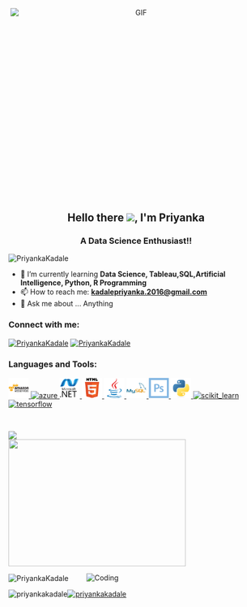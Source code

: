 <p align="center">
   <img align="right" alt="GIF" src="https://github.com/arsentieva/arsentieva/blob/main/code.gif?raw=true" width="500" height="400" />

</p>
<h2 align="center">Hello there <img src="https://media.giphy.com/media/hvRJCLFzcasrR4ia7z/giphy.gif" width="25px">, I'm Priyanka</h2><p align="center">
<h3 align="center">A Data Science Enthusiast!!</h3>

<p align="left"> <img src="https://komarev.com/ghpvc/?username=PriyankaKadale&label=PROFILE+VIEWS&color=blueviolet&style=plastic" alt="PriyankaKadale" /> </p>
 
- 🌱 I’m currently learning **Data Science, Tableau,SQL,Artificial Intelligence, Python, R Programming**
- 📫 How to reach me: **kadalepriyanka.2016@gmail.com**
- 💬 Ask me about ... Anything

<h3 align="left">Connect with me:</h3>
<p align="left">
<a href="https://www.linkedin.com/in/priyanka-kadale-6689a1152/" target="blank"><img align="center" src="https://cdn.jsdelivr.net/npm/simple-icons@3.0.1/icons/linkedin.svg" alt="PriyankaKadale" height="30" width="40" /></a>
<a href="mailto:kadalepriyanka.2016@gmail.com" target="blank"><img align="center" src="https://cdn.jsdelivr.net/npm/simple-icons@v3/icons/gmail.svg" alt="PriyankaKadale" height="30" width="40" /></a>
</p>
<h3 align="left">Languages and Tools:</h3>
<p align="left"> <a href="https://aws.amazon.com" target="_blank"> 
  <img src="https://raw.githubusercontent.com/devicons/devicon/master/icons/amazonwebservices/amazonwebservices-original-wordmark.svg" alt="aws" width="40" height="40"/> </a> <a href="https://azure.microsoft.com/en-in/" target="_blank"> <img src="https://www.vectorlogo.zone/logos/microsoft_azure/microsoft_azure-icon.svg" alt="azure" width="40" height="40"/> </a> <a href="https://dotnet.microsoft.com/" target="_blank"> <img src="https://raw.githubusercontent.com/devicons/devicon/master/icons/dot-net/dot-net-original-wordmark.svg" alt="dotnet" width="40" height="40"/> </a> <a href="https://www.w3.org/html/" target="_blank"> <img src="https://raw.githubusercontent.com/devicons/devicon/master/icons/html5/html5-original-wordmark.svg" alt="html5" width="40" height="40"/> </a> <a href="https://www.java.com" target="_blank"> <img src="https://raw.githubusercontent.com/devicons/devicon/master/icons/java/java-original.svg" alt="java" width="40" height="40"/> </a> <a href="https://www.mysql.com/" target="_blank"> <img src="https://raw.githubusercontent.com/devicons/devicon/master/icons/mysql/mysql-original-wordmark.svg" alt="mysql" width="40" height="40"/> </a> <a href="https://www.photoshop.com/en" target="_blank"> <img src="https://raw.githubusercontent.com/devicons/devicon/master/icons/photoshop/photoshop-line.svg" alt="photoshop" width="40" height="40"/> </a> <a href="https://www.python.org" target="_blank"> <img src="https://raw.githubusercontent.com/devicons/devicon/master/icons/python/python-original.svg" alt="python" width="40" height="40"/> </a> <a href="https://scikit-learn.org/" target="_blank"> <img src="https://upload.wikimedia.org/wikipedia/commons/0/05/Scikit_learn_logo_small.svg" alt="scikit_learn" width="40" height="40"/> </a> <a href="https://www.tensorflow.org" target="_blank"> <img src="https://www.vectorlogo.zone/logos/tensorflow/tensorflow-icon.svg" alt="tensorflow" width="40" height="40"/> </a> </p>
 <br/>
 
 <p><img align="left",img width="450", src="https://storage.googleapis.com/gweb-newslab-data-viz-tool.appspot.com/uploads/2ac42fc0-4e24-4843-a5de-d0f31a6b8329.gif">
    <img align="center" height="250" width="350"src="https://github-readme-stats.vercel.app/api/top-langs/?username=PriyankaKadale&theme=light&hide_langs_below=1" />
</p>

   <p><img align="right" width="350"alt="Coding" src="https://cdn.dribbble.com/users/2646423/screenshots/5507196/computer.gif">
      <img align="center"width="370"  src="https://github-readme-stats.vercel.app/api?username=PriyankaKadale&show_icons=true&locale=en" alt="PriyankaKadale" />
   </p>


<p> <img align="left"  src="https://github-readme-streak-stats.herokuapp.com/?user=priyankakadale&" alt="priyankakadale" />
 <a href="https://github.com/ryo-ma/github-profile-trophy"><img src="https://github-profile-trophy.vercel.app/?username=priyankakadale" alt="priyankakadale" /></a> </p>














